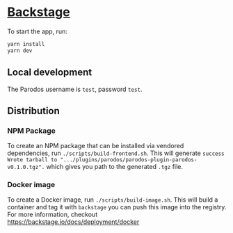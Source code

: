 # [Backstage](https://backstage.io)

To start the app, run:

```sh
yarn install
yarn dev
```

## Local development

The Parodos username is `test`, password `test`.

## Distribution

### NPM Package

To create an NPM package that can be installed via vendored dependencies, run `./scripts/build-frontend.sh`. This will generate `success Wrote tarball to ".../plugins/parodos/parodos-plugin-parodos-v0.1.0.tgz".` which gives you path to the generated `.tgz` file.

### Docker image

To create a Docker image, run `./scripts/build-image.sh`. This will build a container and tag it with `backstage` you can push this image into the registry. For more information, checkout https://backstage.io/docs/deployment/docker

